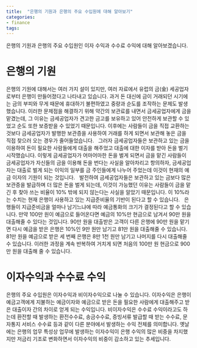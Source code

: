 ```yaml
---
title:  "은행의 기원과 은행의 주요 수입원에 대해 알아보기"
categories: 
- finance
tags:
---
```

은행의 기원과 은행의 주요 수입원인 이자 수익과 수수료 수익에 대해 알아보겠습니다.
 
# 은행의 기원
은행의 기원에 대해서는 여러 가지 설이 있지만, 여러 자료에서 유럽의 금(金) 세공업자로부터 은행이 만들어졌다고 나타내고 있습니다. 과거 돈 대신에 금이 거래되던 시기에는 금의 부피와 무게 때문에 휴대하기 불편하였고 중량과 순도를 조작하는 문제도 발생했습니다. 이러한 문제점을 해결하기 위해 약간의 보관료를 내면서 금세공업자에게 금을 맡겼는데, 그 이유는 금세공업자가 견고한 금고를 보유하고 있어 안전하게 보관할 수 있었고 순도 또한 보증받을 수 있었기 때문입니다. 이후에는 사람들이 금을 직접 교환하는 것보다 금세공업자가 발행한 보관증을 사용하여 거래를 하게 되면서 보관해 놓은 금을 직접 찾으러 오는 경우가 줄어들었습니다.
 
그러자 금세공업자들은 보관하고 있는 금을 이용하여 돈이 필요한 사람들에게 대출을 해주었고 대출에 대한 이자를 받아 돈을 벌기 시작했습니다. 이렇게 금세공업자가 어마어마한 돈을 벌게 되면서 금을 맡긴 사람들이 금세공업자가 자신들의 금을 이용해 돈을 번다는 사실을 알아차리고 항의하자, 금세공업자는 대출로 벌게 되는 이익의 일부를 금 주인들에게 나누어 주었는데 이것이 현재의 예금 이자의 기원이 되는 것입니다.
 
발전하여 금세공업자들은 보관하고 있는 금보다 많은 보관증을 발급하며 더 많은 돈을 벌게 되는데, 이것이 가능했던 이유는 사람들이 금을 맡긴 후 찾아 쓰는 비율이 10% 밖에 되지 않는다는 사실을 알았기 때문입니다. 이 10%라는 수치는 현재 은행이 사용하고 있는 지급준비율의 기반이 된다고 할 수 있습니다.
 
은행들이 지급준비금을 얼마나 남기느냐에 따라 예금통화의 크기가 결정된다고 할 수 있습니다. 만약 100만 원이 예금으로 들어온다면 예금의 10%만 현금으로 남겨서 90만 원을 대출해줄 수 있다는 것입니다. 90만 원을 대출받은 고객이 다른 은행에 90만 원을 맡기면 다시 예금을 받은 은행은 10%인 9만 원만 남기고 81만 원을 대출해줄 수 있습니다. 81만 원을 예금으로 받은 세 번째 은행은 8만 1천 원만 남기고 나머지를 다시 대출해줄 수 있습니다. 이러한 과정을 계속 반복하여 거치게 되면 처음의 100만 원 현금으로 900만 원을 대출해 줄 수 있습니다. 
 
# 이자수익과 수수료 수익
은행의 주요 수입원은 이자수익과 비이자수익으로 나눌 수 있습니다. 이자수익은 은행이 예금고객에게 지불하는 예금이자와 예금으로 받은 돈을 필요한 사람에게 대출해주고 받은 대출이자 간의 차이로 얻게 되는 수익입니다. 비이자수익은 수수료 수익이라고도 하는데 환전할 때 발생하는 환전수수료, 송금수수료, 증빙서류 발급할 때 받는 수수료, 문자통지 서비스 수수료 등과 같이 다른 분야에서 발생하는 수익 전체를 의미합니다. 옛날에는 은행의 업무 특성상 업무에 발생하는 이자수익이 은행 수익의 많은 비중을 차지했지만 저금리 기조로 변화하면서 이자수익의 비중이 감소하고 있는 추세입니다.




	
	
	
	
	
